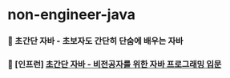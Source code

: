 # non-engineer-java
### 🌱 초간단 자바 - 초보자도 간단히 단숨에 배우는 자바
### 🌱 [인프런] [초간단 자바 - 비전공자를 위한 자바 프로그래밍 입문](https://inf.run/4uAP)
